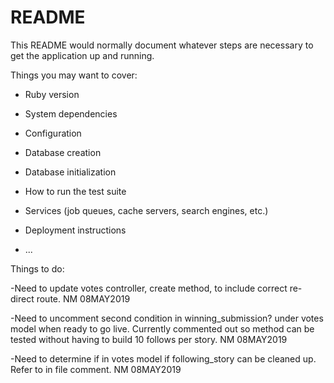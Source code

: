 # README

This README would normally document whatever steps are necessary to get the
application up and running.

Things you may want to cover:

* Ruby version

* System dependencies

* Configuration

* Database creation

* Database initialization

* How to run the test suite

* Services (job queues, cache servers, search engines, etc.)

* Deployment instructions

* ...




Things to do:

-Need to update votes controller, create method, to include correct re-direct route. NM 08MAY2019

-Need to uncomment second condition in winning_submission? under votes model when ready to go live.  Currently commented out so method can be tested without having to build 10 follows per story.  NM 08MAY2019

-Need to determine if in votes model if following_story can be cleaned up.  Refer to in file comment.  NM 08MAY2019

